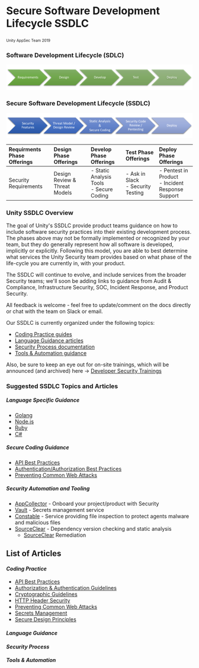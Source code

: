 # Secure Software Development Lifecycle SSDLC
<font size="-2">Unity AppSec Team 2019</font>

### Software Development Lifecycle (SDLC)
![Software Development Lifecycle Diagram](images/sdlc%20process%20graphic.png "SDLC Diagram")
### Secure Software Development Lifecycle (SSDLC)
![Software Development Lifecycle Diagram](images/ssdlc%20process%20graphic.png "SSDLC Diagram")

| Requirments Phase Offerings | Design Phase Offerings | Develop Phase Offerings | Test Phase Offerings| Deploy Phase Offerings |
| :--- | :--- | :--- | :--- | :--- |
| Security Requirements | Design Review & Threat Models |  - Static Analysis Tools<br> - Secure Coding | - Ask in Slack <br>- Security Testing | - Pentest in Product<br>- Incident Response Support |


### Unity SSDLC Overview

The goal of Unity's SSDLC provide product teams guidance on how to include software security practices into their existing development process. The phases above may not be formally implemented or recognized by your team, but they do generally represent how all software is developed, implicitly or explicitly. Following this model, you are able to best determine what services the Unity Security team provides based on what phase of the life-cycle you are currently in, with your product.

The SSDLC will continue to evolve, and include services from the broader Security teams; we'll soon be adding links to guidance from Audit & Compliance, Infrastructure Security, SOC, Incident Response, and Product Security.

All feedback is welcome - feel free to update/comment on the docs directly or chat with the team on Slack or email.

Our SSDLC is currently organized under the following topics:
- [Coding Practice guides](unity.com)
- [Language Guidance articles](unity.com)
- [Security Process documentation](unity.com)
- [Tools & Automation guidance](unity.com)

Also, be sure to keep an eye out for on-site trainings, which will be announced (and archived) here -> [Developer Security Trainings](unity.com)

### Suggested SSDLC Topics and Articles
##### Language Specific Guidance
- [Golang](unity.com)
- [Node.js](unity.com)
- [Ruby](unity.com)
- [C#](unity.com)

##### Secure Coding Guidance
- [API Best Practices](./Coding%20%Practice/API-Best-Practices.md)
- [Authentication/Authorization Best Practices](./Coding%20%Practice/AuthZ-AuthN-Guidelines.md)
- [Preventing Common Web Attacks](unity.com)

##### Security Automation and Tooling

- [AppCollector](unity.com) - Onboard your project/product with Security
- [Vault](unity.com) - Secrets management service
- [Constable](unity.com) - Service providing file inspection to protect agents malware and malicious files
- [SourceClear](unity.com) - Dependency version checking and static analysis 
  -  [SourceClear](unity.com) Remediation


## List of Articles
#### _Coding Practice_
- [API Best Practices](./Code%20Practice/API-Best-Practices.md)
- [Authorization & Authentication Guidelines](./Code%20Practice/AuthZ-AuthN-Guidelines.md)
- [Cryptographic Guidelines](./Code%20Practice/Cryptographic-Guidelines.md)
- [HTTP Header Security](./Code%20Practice/HTTP-Header-Security.md)
- [Preventing Common Web Attacks](./Code%20Practice/Preventing-Common-Web-Attacks.md)
- [Secrets Management](./Code%20Practice/Secrets-Management.md)
- [Secure Design Principles](./Code%20Practice/Secure-Design-Principles.md)
#### _Language Guidance_

#### _Security Process_

#### _Tools & Automation_
